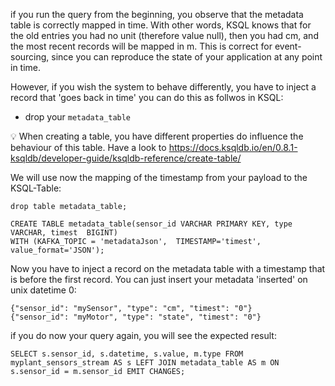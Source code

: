 if you run the query from the beginning, you observe that the metadata table is correctly mapped in time. With other words, KSQL knows that for the old entries you had no unit (therefore value null), then you had cm, and the most recent records will be mapped in m. This is correct for event-sourcing, since you can reproduce the state of your application at any point in time.

However, if you wish the system to behave differently, you have to inject a record that 'goes back in time' you can do this as follwos in KSQL:

 * drop your `metadata_table`

💡 When creating a table, you have different properties do influence the behaviour of this table. Have a look to https://docs.ksqldb.io/en/0.8.1-ksqldb/developer-guide/ksqldb-reference/create-table/

We will use now the mapping of the timestamp from your payload to the KSQL-Table:

```
drop table metadata_table;

CREATE TABLE metadata_table(sensor_id VARCHAR PRIMARY KEY, type VARCHAR, timest	 BIGINT) 
WITH (KAFKA_TOPIC = 'metadataJson',  TIMESTAMP='timest', value_format='JSON');
```

Now you have to inject a record on the metadata table with a timestamp that is before the first record. You can just insert your metadata 'inserted' on unix datetime 0:

```
{"sensor_id": "mySensor", "type": "cm", "timest": "0"}
{"sensor_id": "myMotor", "type": "state", "timest": "0"}
```

if you do now your query again, you will see the expected result: 


```
SELECT s.sensor_id, s.datetime, s.value, m.type FROM myplant_sensors_stream AS s LEFT JOIN metadata_table AS m ON s.sensor_id = m.sensor_id EMIT CHANGES;
```



